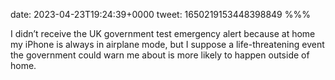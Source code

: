date: 2023-04-23T19:24:39+0000
tweet: 1650219153448398849
%%%

I didn’t receive the UK government test emergency alert because at home my iPhone is always in airplane mode, but I suppose a life-threatening event the government could warn me about is more likely to happen outside of home.
